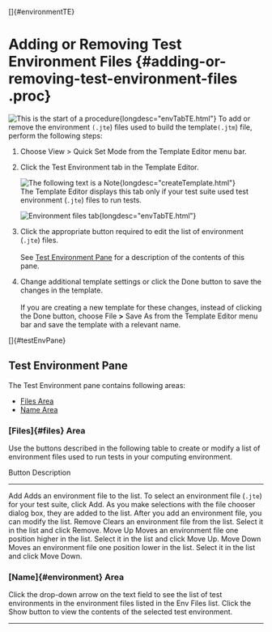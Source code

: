 <!---
  $Id$

  Copyright (c) 2001, 2024, Oracle and/or its affiliates. All rights reserved.
  DO NOT ALTER OR REMOVE COPYRIGHT NOTICES OR THIS FILE HEADER.

  This code is free software; you can redistribute it and/or modify it
  under the terms of the GNU General Public License version 2 only, as
  published by the Free Software Foundation.  Oracle designates this
  particular file as subject to the "Classpath" exception as provided
  by Oracle in the LICENSE file that accompanied this code.

  This code is distributed in the hope that it will be useful, but WITHOUT
  ANY WARRANTY; without even the implied warranty of MERCHANTABILITY or
  FITNESS FOR A PARTICULAR PURPOSE.  See the GNU General Public License
  version 2 for more details (a copy is included in the LICENSE file that
  accompanied this code).

  You should have received a copy of the GNU General Public License version
  2 along with this work; if not, write to the Free Software Foundation,
  Inc., 51 Franklin St, Fifth Floor, Boston, MA 02110-1301 USA.

  Please contact Oracle, 500 Oracle Parkway, Redwood Shores, CA 94065 USA
  or visit www.oracle.com if you need additional information or have any
  questions.
-->

[]{#environmentTE}

# Adding or Removing Test Environment Files {#adding-or-removing-test-environment-files .proc}

![This is the start of a procedure](../../images/hg_proc.gif){longdesc="envTabTE.html"} To add or
remove the environment `(.jte`) files used to build the template`(.jtm`) file, perform the following
steps:

1.  Choose View \> Quick Set Mode from the Template Editor menu bar.

2.  Click the Test Environment tab in the Template Editor.

    ![The following text is a Note](../../images/hg_note.gif){longdesc="createTemplate.html"}\
    The Template Editor displays this tab only if your test suite used test environment (`.jte`)
    files to run tests.

    ![Environment files tab](../../images/env_confEditor.gif){longdesc="envTabTE.html"}

<!-- -->

3.  Click the appropriate button required to edit the list of environment (`.jte`) files.\
    \
    See [Test Environment Pane](#testEnvPane) for a description of the contents of this pane.

<!-- -->

4.  Change additional template settings or click the Done button to save the changes in the
    template.\
    \
    If you are creating a new template for these changes, instead of clicking the Done button,
    choose File **\>** Save As from the Template Editor menu bar and save the template with a
    relevant name.

[]{#testEnvPane}

## Test Environment Pane

The Test Environment pane contains following areas:

-   [Files Area](#files)
-   [Name Area](#environment)

### [Files]{#files} Area

Use the buttons described in the following table to create or modify a list of environment files
used to run tests in your computing environment.

  Button      Description
  ----------- ---------------------------------------------------------------------------------------------------------------------------------------------------------------------------------------------------------------------------------------------------------------
  Add         Adds an environment file to the list. To select an environment file (`.jte`) for your test suite, click Add. As you make selections with the file chooser dialog box, they are added to the list. After you add an environment file, you can modify the list.
  Remove      Clears an environment file from the list. Select it in the list and click Remove.
  Move Up     Moves an environment file one position higher in the list. Select it in the list and click Move Up.
  Move Down   Moves an environment file one position lower in the list. Select it in the list and click Move Down.

### [Name]{#environment} Area

Click the drop-down arrow on the text field to see the list of test environments in the environment
files listed in the Env Files list. Click the Show button to view the contents of the selected test
environment.

----------------------------------------------------------------------------------------------------


